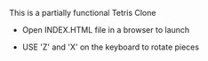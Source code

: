 This is a partially functional Tetris Clone

- Open INDEX.HTML file in a browser to launch

- USE 'Z' and 'X' on the keyboard to rotate pieces
